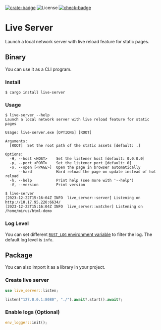 [![crate-badge]][crate-link]
![License](https://img.shields.io/crates/l/live-server)
[![check-badge]][check-link]

[crate-badge]: https://img.shields.io/crates/v/live-server
[crate-link]: https://crates.io/crates/live-server
[check-badge]: https://github.com/lomirus/live-server/workflows/check/badge.svg
[check-link]: https://github.com/lomirus/live-server/actions/workflows/check.yaml

# Live Server

Launch a local network server with live reload feature for static pages.

## Binary

You can use it as a CLI program.

### Install

```console
$ cargo install live-server
```

### Usage

```console
$ live-server --help
Launch a local network server with live reload feature for static pages

Usage: live-server.exe [OPTIONS] [ROOT]

Arguments:
  [ROOT]  Set the root path of the static assets [default: .]

Options:
  -H, --host <HOST>    Set the listener host [default: 0.0.0.0]
  -p, --port <PORT>    Set the listener port [default: 0]
  -o, --open [<PAGE>]  Open the page in browser automatically
      --hard           Hard reload the page on update instead of hot reload
  -h, --help           Print help (see more with '--help')
  -V, --version        Print version
```

```console
$ live-server
[2023-12-22T15:16:04Z INFO  live_server::server] Listening on http://10.17.95.220:6634/
[2023-12-22T15:16:04Z INFO  live_server::watcher] Listening on /home/mirus/html-demo
```

### Log Level

You can set different [`RUST_LOG` environment variable](https://rust-lang-nursery.github.io/rust-cookbook/development_tools/debugging/config_log.html) to filter the log. The default log level is `info`.

## Package

You can also import it as a library in your project.

### Create live server

```rust
use live_server::listen;

listen("127.0.0.1:8080", "./").await?.start().await?;
```

### Enable logs (Optional)

```rust
env_logger::init();
```